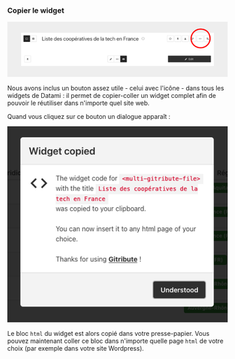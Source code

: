 ### Copier le widget

<div>
  <img
    alt="TUTORIAL-ACTIONS-COPY_WIDGET"
    src="https://raw.githubusercontent.com/multi-coop/datami-website-content/main/images/tutorial/commented/tutorial-08.png"
    />
</div>

Nous avons inclus un bouton assez utile - celui avec l'icône <span class="icon"><i class="mdi mdi-code-tags"></i></span> - dans tous les widgets de Datami : il permet de copier-coller un widget complet afin de pouvoir le réutiliser dans n'importe quel site web.

Quand vous cliquez sur ce bouton un dialogue apparaît :

<div style="">
  <img
    alt="ACTIONS-COPY_WIDGET-DIALOG"
    src="https://raw.githubusercontent.com/multi-coop/datami-website-content/main/images/tutorial/actions-copy_result.png"
    />
</div>
 
Le bloc `html` du widget est alors copié dans votre presse-papier. Vous pouvez maintenant coller ce bloc dans n'importe quelle page `html` de votre choix (par exemple dans votre site Wordpress).
